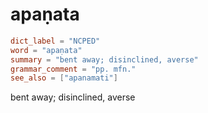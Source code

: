 # apaṇata

``` toml
dict_label = "NCPED"
word = "apaṇata"
summary = "bent away; disinclined, averse"
grammar_comment = "pp. mfn."
see_also = ["apanamati"]
```

bent away; disinclined, averse

